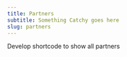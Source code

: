 ```yaml
---
title: Partners
subtitle: Something Catchy goes here
slug: partners
---
```

Develop shortcode to show all partners